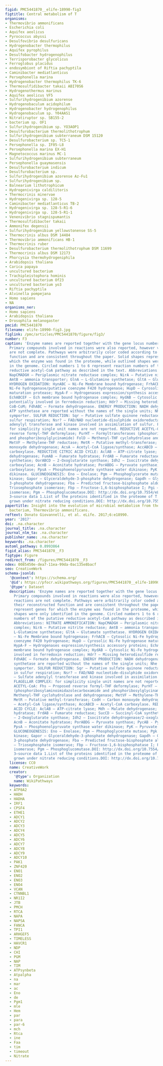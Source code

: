 ```yaml
---
figid: PMC5441870__elife-18990-fig3
figtitle: Central metabolism of T
organisms:
- Thermovibrio ammonificans
- Escherichia coli
- Aquifex aeolicus
- Pyrococcus abyssi
- Desulfovibrio desulfuricans
- Hydrogenobacter thermophilus
- Aquifex pyrophilus
- Desulfobacter hydrogenophilus
- Terrisporobacter glycolicus
- Ferroglobus placidus
- endosymbiont of Riftia pachyptila
- Caminibacter mediatlanticus
- Persephonella marina
- Hydrogenobacter thermophilus TK-6
- Thermosulfidibacter takaii ABI70S6
- Hydrogenothermus marinus
- Aquifex aeolicus VF5
- Sulfurihydrogenibium azorense
- Hydrogenobaculum acidophilum
- Hydrogenobacter hydrogenophilus
- Hydrogenobaculum sp. Y04AAS1
- Nitratiruptor sp. SB155-2
- bacterium sp. OF1
- Sulfurihydrogenibium sp. YO3AOP1
- Desulfurobacterium thermolithotrophum
- Sulfurihydrogenibium subterraneum DSM 15120
- Desulfurobacterium sp. TC5-1
- Persephonella sp. IF05-L8
- Persephonella marina EX-H1
- Magnetococcus marinus MC-1
- Sulfurihydrogenibium subterraneum
- Persephonella guaymasensis
- Desulfurobacterium indicum
- Desulfurobacterium sp.
- Sulfurihydrogenibium azorense Az-Fu1
- Sulfurihydrogenibium sp.
- Balnearium lithotrophicum
- Hydrogenivirga caldilitoris
- Thermocrinis minervae
- Hydrogenivirga sp. 128-5
- Caminibacter mediatlanticus TB-2
- Hydrogenivirga sp. 128-5-R1-6
- Hydrogenivirga sp. 128-5-R1-1
- Venenivibrio stagnispumantis
- Thermosulfidibacter takaii
- Ammonifex degensii
- Sulfurihydrogenibium yellowstonense SS-5
- Thermocrinis albus DSM 14484
- Thermovibrio ammonificans HB-1
- Thermocrinis ruber
- Desulfurobacterium thermolithotrophum DSM 11699
- Thermocrinis albus DSM 12173
- Phorcysia thermohydrogeniphila
- Arabidopsis thaliana
- Carica papaya
- uncultured bacterium
- Trachipleistophora hominis
- uncultured bacterium Of23
- uncultured bacterium yo3
- Riftia pachyptila
- Alvinella pompejana
- Homo sapiens
- NA
organisms_ner:
- Homo sapiens
- Arabidopsis thaliana
- Drosophila melanogaster
pmcid: PMC5441870
filename: elife-18990-fig3.jpg
figlink: /pmc/articles/PMC5441870/figure/fig3/
number: F3
caption: 'Enzyme names are reported together with the gene locus number (Theam_number).
  Primary compounds involved in reactions were also reported, however visualized reactions
  are not complete. Pathways were arbitrarily color coded according to their reconstructed
  function and are consistent throughout the paper. Solid shapes represent genes for
  which the enzyme was found in the proteome, while outlined shapes were only identified
  in the genome. Circled numbers 1 to 6 represent reaction numbers of the putative
  reductive acetyl-CoA pathway as described in the text. Abbreviations: NITRATE AMMONIFICATION:
  NapCMADGH – Periplasmic nitrate reductase complex; NirA – Putative nitrite reductase;
  AmtB – ammonia transporter; GlnA – L-Glutamine synthetase; GltA – Glutamate synthetase.
  HYDROGEN OXIDATION: HynABC – Ni-Fe Membrane bound hydrogenase; FrhACB – Cytosolic
  Ni-Fe hydrogenase/putative coenzyme F420 hydrogenase; HupD – Cyrosolic Ni-Fe hydrogenase
  maturation protease; HypA-F – Hydrogenases expression/synthesis accessory proteins;
  EchABCEF – Ech membrane bound hydrogenase complex; HydAB – Cytosolic Ni-Fe hydrogenases
  potentially involved in ferredoxin reduction; Hdr? – Missing heterodisulfide reductase
  CoB-CoM; FdhABC – Formate dehydrogenase. ENERGY PRODUCTION: NADH dehydrogenase and
  ATP synthetase are reported without the names of the single units; Nhe – Sodium/hydrogen
  symporter. SULFUR REDUCTION: Sqr – Putative sulfate quinone reductase involved in
  sulfur respiration; Nsr? – FAD/NAD nucleotide-disulphide oxidoreductase; Aps – Sulfate
  adenylyl transferase and kinase involved in assimilation of sulfur. FLAGELLAR COMPLEX:
  for simplicity single unit names are not reported. REDUCTIVE ACETYL-CoA: Fhs – Proposed
  reverse formyl-THF deformylase; PurHT – Formyltransferases (phosphoribosylaminoimidazolecarboxamide
  and phosphoribosylglycinamide) FolD – Methenyl-THF cyclohydrolase and dehydrogenase;
  MetVF – Methylene-THF reductase; MetR – Putative methyl-transferase; CodH – Carbon
  monoxyde dehydrogenase; AcsA – Acetyl-CoA ligase/synthase; AccABCD – Acetyl-CoA
  carboxylase. REDUCTIVE CITRIC ACID CYCLE: AclAB – ATP-citrate lyase; Mdh – Malate
  dehydrogenase; FumAB – Fumarate hydratase; FrdAB – Fumarate reductase; SucCD – Succinyl-CoA
  synthetase; OorABCD – 2-Oxoglutarate synthase; Idh2 – Isocitrate dehydrogenase/2-oxoglutarate
  carboxylase; AcnB – Aconitate hydratase; PorABDG – Pyruvate synthase; PycAB - Pyruvate
  carboxylase; PpsA – Phosphoenolpyruvate synthase water dikinase; PyK – Pyruvate:water
  dikinase. GLUCONEOGENESIS: Eno – Enolase; Pgm – Phosphoglycerate mutase; Pgk – Phosphoglycerate
  kinase; Gapor – Glyceraldehyde-3-phosphate dehydrogenase; Gapdh – Glyceraldehyde
  3-phosphate dehydrogenase; Fba – Predicted fructose-bisphosphate aldolase; Tim –
  Triosephosphate isomerase; Fbp – Fructose-1,6-bisphosphatase I; Pgi – Phosphoglucose
  isomerase; Pgm – Phosphoglucomutase.DOI: http://dx.doi.org/10.7554/eLife.18990.00710.7554/eLife.18990.008Figure
  3—source data 1.List of the proteins identified in the proteome of T. ammonificans
  grown under nitrate reducing conditions.DOI: http://dx.doi.org/10.7554/eLife.18990.008'
papertitle: Insight into the evolution of microbial metabolism from the deep-branching
  bacterium, Thermovibrio ammonificans.
reftext: Donato Giovannelli, et al. eLife. 2017;6:e18990.
year: '2017'
doi: .na.character
journal_title: .na.character
journal_nlm_ta: .na.character
publisher_name: .na.character
keywords: .na.character
automl_pathway: 0.8993864
figid_alias: PMC5441870__F3
figtype: Figure
redirect_from: /figures/PMC5441870__F3
ndex: 0085450e-dea7-11ea-99da-0ac135e8bacf
seo: CreativeWork
schema-jsonld:
  '@context': https://schema.org/
  '@id': https://pfocr.wikipathways.org/figures/PMC5441870__elife-18990-fig3.html
  '@type': Dataset
  description: 'Enzyme names are reported together with the gene locus number (Theam_number).
    Primary compounds involved in reactions were also reported, however visualized
    reactions are not complete. Pathways were arbitrarily color coded according to
    their reconstructed function and are consistent throughout the paper. Solid shapes
    represent genes for which the enzyme was found in the proteome, while outlined
    shapes were only identified in the genome. Circled numbers 1 to 6 represent reaction
    numbers of the putative reductive acetyl-CoA pathway as described in the text.
    Abbreviations: NITRATE AMMONIFICATION: NapCMADGH – Periplasmic nitrate reductase
    complex; NirA – Putative nitrite reductase; AmtB – ammonia transporter; GlnA –
    L-Glutamine synthetase; GltA – Glutamate synthetase. HYDROGEN OXIDATION: HynABC
    – Ni-Fe Membrane bound hydrogenase; FrhACB – Cytosolic Ni-Fe hydrogenase/putative
    coenzyme F420 hydrogenase; HupD – Cyrosolic Ni-Fe hydrogenase maturation protease;
    HypA-F – Hydrogenases expression/synthesis accessory proteins; EchABCEF – Ech
    membrane bound hydrogenase complex; HydAB – Cytosolic Ni-Fe hydrogenases potentially
    involved in ferredoxin reduction; Hdr? – Missing heterodisulfide reductase CoB-CoM;
    FdhABC – Formate dehydrogenase. ENERGY PRODUCTION: NADH dehydrogenase and ATP
    synthetase are reported without the names of the single units; Nhe – Sodium/hydrogen
    symporter. SULFUR REDUCTION: Sqr – Putative sulfate quinone reductase involved
    in sulfur respiration; Nsr? – FAD/NAD nucleotide-disulphide oxidoreductase; Aps
    – Sulfate adenylyl transferase and kinase involved in assimilation of sulfur.
    FLAGELLAR COMPLEX: for simplicity single unit names are not reported. REDUCTIVE
    ACETYL-CoA: Fhs – Proposed reverse formyl-THF deformylase; PurHT – Formyltransferases
    (phosphoribosylaminoimidazolecarboxamide and phosphoribosylglycinamide) FolD –
    Methenyl-THF cyclohydrolase and dehydrogenase; MetVF – Methylene-THF reductase;
    MetR – Putative methyl-transferase; CodH – Carbon monoxyde dehydrogenase; AcsA
    – Acetyl-CoA ligase/synthase; AccABCD – Acetyl-CoA carboxylase. REDUCTIVE CITRIC
    ACID CYCLE: AclAB – ATP-citrate lyase; Mdh – Malate dehydrogenase; FumAB – Fumarate
    hydratase; FrdAB – Fumarate reductase; SucCD – Succinyl-CoA synthetase; OorABCD
    – 2-Oxoglutarate synthase; Idh2 – Isocitrate dehydrogenase/2-oxoglutarate carboxylase;
    AcnB – Aconitate hydratase; PorABDG – Pyruvate synthase; PycAB - Pyruvate carboxylase;
    PpsA – Phosphoenolpyruvate synthase water dikinase; PyK – Pyruvate:water dikinase.
    GLUCONEOGENESIS: Eno – Enolase; Pgm – Phosphoglycerate mutase; Pgk – Phosphoglycerate
    kinase; Gapor – Glyceraldehyde-3-phosphate dehydrogenase; Gapdh – Glyceraldehyde
    3-phosphate dehydrogenase; Fba – Predicted fructose-bisphosphate aldolase; Tim
    – Triosephosphate isomerase; Fbp – Fructose-1,6-bisphosphatase I; Pgi – Phosphoglucose
    isomerase; Pgm – Phosphoglucomutase.DOI: http://dx.doi.org/10.7554/eLife.18990.00710.7554/eLife.18990.008Figure
    3—source data 1.List of the proteins identified in the proteome of T. ammonificans
    grown under nitrate reducing conditions.DOI: http://dx.doi.org/10.7554/eLife.18990.008'
  license: CC0
  name: CreativeWork
  creator:
    '@type': Organization
    name: WikiPathways
  keywords:
  - ATP8A2
  - HADH
  - HADHA
  - IRF1
  - CPSF4
  - ETHE1
  - ADCY1
  - ADCY2
  - ADCY3
  - ADCY4
  - ADCY5
  - ADCY6
  - ADCY7
  - ADCY8
  - ADCY9
  - ADCY10
  - PAK1
  - ZNF420
  - ENO1
  - ENO2
  - ENO3
  - ENO4
  - VCAN
  - CTNNBL1
  - NR1I2
  - JTB
  - PMCH
  - RTCA
  - NAPA
  - NAPSA
  - FANCA
  - TPI1
  - ARHGEF5
  - TIMELESS
  - HAVCR1
  - NDP
  - CHI
  - PGM
  - NAP
  - TIM
  - ATPsynbeta
  - Atpalpha
  - na
  - mar
  - ac
  - Eno
  - de
  - Pgm1
  - mle
  - Hem
  - par
  - para
  - par-6
  - mch
  - Rtca
  - ine
  - Faa
  - tim
  - timeout
  - Nitrate
---
```

